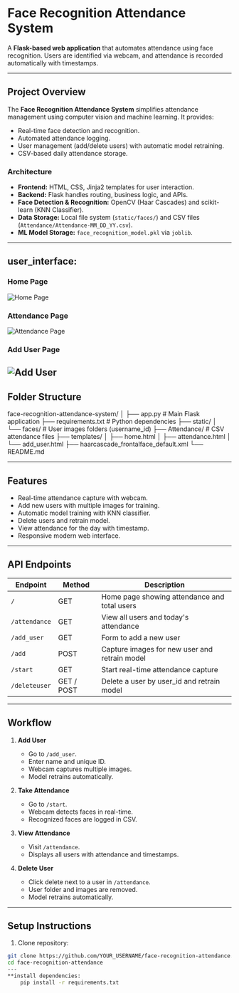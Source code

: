 # Face Recognition Attendance System

A **Flask-based web application** that automates attendance using face recognition. Users are identified via webcam, and attendance is recorded automatically with timestamps.

---

## Project Overview

The **Face Recognition Attendance System** simplifies attendance management using computer vision and machine learning. It provides:

- Real-time face detection and recognition.
- Automated attendance logging.
- User management (add/delete users) with automatic model retraining.
- CSV-based daily attendance storage.

### Architecture

- **Frontend:** HTML, CSS, Jinja2 templates for user interaction.
- **Backend:** Flask handles routing, business logic, and APIs.
- **Face Detection & Recognition:** OpenCV (Haar Cascades) and scikit-learn (KNN Classifier).
- **Data Storage:** Local file system (`static/faces/`) and CSV files (`Attendance/Attendance-MM_DD_YY.csv`).
- **ML Model Storage:** `face_recognition_model.pkl` via `joblib`.

---
## user_interface:
### Home Page
![Home Page](assets/home_page.png)

### Attendance Page
![Attendance Page](assets/attendance_page.png)

### Add User Page
![Add User](assets/add_user_page.png)
---
## Folder Structure
face-recognition-attendance-system/
│
├── app.py # Main Flask application
├── requirements.txt # Python dependencies
├── static/
│ └── faces/ # User images folders (username_id)
├── Attendance/ # CSV attendance files
├── templates/
│ ├── home.html
│ ├── attendance.html
│ └── add_user.html
├── haarcascade_frontalface_default.xml
└── README.md

---

## Features

- Real-time attendance capture with webcam.
- Add new users with multiple images for training.
- Automatic model training with KNN classifier.
- Delete users and retrain model.
- View attendance for the day with timestamp.
- Responsive modern web interface.

---

## API Endpoints

| Endpoint | Method | Description |
|----------|--------|-------------|
| `/` | GET | Home page showing attendance and total users |
| `/attendance` | GET | View all users and today's attendance |
| `/add_user` | GET | Form to add a new user |
| `/add` | POST | Capture images for new user and retrain model |
| `/start` | GET | Start real-time attendance capture |
| `/deleteuser` | GET / POST | Delete a user by user_id and retrain model |

---

## Workflow

1. **Add User**
   - Go to `/add_user`.
   - Enter name and unique ID.
   - Webcam captures multiple images.
   - Model retrains automatically.

2. **Take Attendance**
   - Go to `/start`.
   - Webcam detects faces in real-time.
   - Recognized faces are logged in CSV.

3. **View Attendance**
   - Visit `/attendance`.
   - Displays all users with attendance and timestamps.

4. **Delete User**
   - Click delete next to a user in `/attendance`.
   - User folder and images are removed.
   - Model retrains automatically.

---

## Setup Instructions

1. Clone repository:

```bash
git clone https://github.com/YOUR_USERNAME/face-recognition-attendance.git
cd face-recognition-attendance
---
**install dependencies:
    pip install -r requirements.txt
